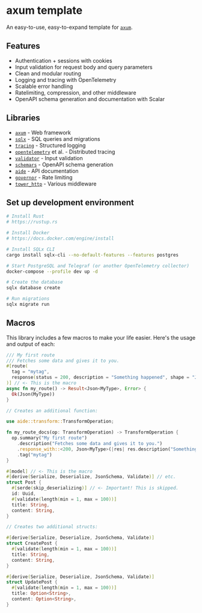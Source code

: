 # axum template

An easy-to-use, easy-to-expand template for [`axum`](https://github.com/tokio-rs/axum).

## Features

- Authentication + sessions with cookies
- Input validation for request body and query parameters
- Clean and modular routing
- Logging and tracing with OpenTelemetry
- Scalable error handling
- Ratelimiting, compression, and other middleware
- OpenAPI schema generation and documentation with Scalar

## Libraries

- [`axum`](https://github.com/tokio-rs/axum) - Web framework
- [`sqlx`](https://github.com/launchbadge/sqlx) - SQL queries and migrations
- [`tracing`](https://github.com/tokio-rs/tracing) - Structured logging
- [`opentelemetry`](https://github.com/open-telemetry/opentelemetry-rust) et al. - Distributed tracing
- [`validator`](https://github.com/Keats/validator) - Input validation
- [`schemars`](https://github.com/GREsau/schemars) - OpenAPI schema generation
- [`aide`](https://github.com/tamasfe/aide) - API documentation
- [`governor`](https://github.com/boinkor-net/governor) - Rate limiting
- [`tower_http`](https://github.com/tower-rs/tower-http) - Various middleware

## Set up development environment

```bash
# Install Rust
# https://rustup.rs

# Install Docker
# https://docs.docker.com/engine/install

# Install SQLx CLI
cargo install sqlx-cli --no-default-features --features postgres

# Start PostgreSQL and Telegraf (or another OpenTelemetry collector)
docker-compose --profile dev up -d

# Create the database
sqlx database create

# Run migrations
sqlx migrate run
```

## Macros

This library includes a few macros to make your life easier. Here's the usage and output of each:

```rust
/// My first route
/// Fetches some data and gives it to you.
#[route(
  tag = "mytag",
  response(status = 200, description = "Something happened", shape = "Json<MyType>")
)] // <- This is the macro
async fn my_route() -> Result<Json<MyType>, Error> {
  Ok(Json(MyType))
}

// Creates an additional function:

use aide::transform::TransformOperation;

fn my_route_docs(op: TransformOperation) -> TransformOperation {
  op.summary("My first route")
    .description("Fetches some data and gives it to you.")
    .response_with::<200, Json<MyType>(|res| res.description("Something happened"))
    .tag("mytag")
}
```

```rust
#[model] // <- This is the macro
#[derive(Serialize, Deserialize, JsonSchema, Validate)] // etc.
struct Post {
  #[serde(skip_deserializing)] // <- Important! This is skipped.
  id: Uuid,
  #[validate(length(min = 1, max = 100))]
  title: String,
  content: String,
}

// Creates two additional structs:

#[derive(Serialize, Deserialize, JsonSchema, Validate)]
struct CreatePost {
  #[validate(length(min = 1, max = 100))]
  title: String,
  content: String,
}

#[derive(Serialize, Deserialize, JsonSchema, Validate)]
struct UpdatePost {
  #[validate(length(min = 1, max = 100))]
  title: Option<String>,
  content: Option<String>,
}
```

